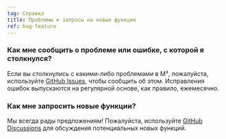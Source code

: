 ```yaml
---
tag: Справка
title: Проблемы и запросы на новые функции
ref: bug-feature
---
```


### Как мне сообщить о проблеме или ошибке, с которой я столкнулся?

Если вы столкнулись с какими-либо проблемами в M³, пожалуйста, используйте [GitHub Issues]({{site.github}}/issues/new?labels=bug,from+app&template=bug_report.md), чтобы сообщить об этом. Исправления ошибок выпускаются на регулярной основе, как правило, ежемесячно.

### Как мне запросить новые функции?

Мы всегда рады предложениям! Пожалуйста, используйте [GitHub Discussions]({{site.github}}/discussions) для обсуждения потенциальных новых функций.
